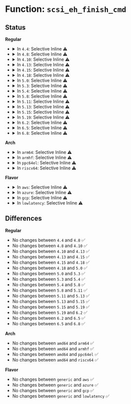 # Function: <code>scsi_eh_finish_cmd</code>

## Status
<b>Regular</b>
<ul>
<li>
<details>
<summary>In <code>4.4</code>: Selective Inline ⚠️</summary>

```c
void scsi_eh_finish_cmd(struct scsi_cmnd *scmd, struct list_head *done_q);
```

**Collision:** Unique Global

**Inline:** Selective

**Transformation:** False

**Instances:**

```
In drivers/scsi/scsi_error.c (ffffffff815a95b0)
Location: drivers/scsi/scsi_error.c:1128
Inline: True
Inline callers:
  - drivers/scsi/scsi_error.c:scsi_eh_test_devices
  - drivers/scsi/scsi_error.c:scsi_eh_get_sense
  - drivers/scsi/scsi_error.c:scsi_error_handler
Direct callers:
  - drivers/ata/libata-eh.c:ata_scsi_cmd_error_handler
  - drivers/ata/libata-eh.c:__ata_eh_qc_complete
```
**Symbols:**

```
ffffffff815a95b0-ffffffff815a95f8: scsi_eh_finish_cmd (STB_GLOBAL)
```
</details>
</li>
<li>
<details>
<summary>In <code>4.8</code>: Selective Inline ⚠️</summary>

```c
void scsi_eh_finish_cmd(struct scsi_cmnd *scmd, struct list_head *done_q);
```

**Collision:** Unique Global

**Inline:** Selective

**Transformation:** False

**Instances:**

```
In drivers/scsi/scsi_error.c (ffffffff81604d05)
Location: drivers/scsi/scsi_error.c:1129
Inline: True
Inline callers:
  - drivers/scsi/scsi_error.c:scsi_error_handler
  - drivers/scsi/scsi_error.c:scsi_eh_test_devices
  - drivers/scsi/scsi_error.c:scsi_eh_get_sense
Direct callers:
  - drivers/ata/libata-eh.c:__ata_eh_qc_complete
  - drivers/ata/libata-eh.c:ata_scsi_cmd_error_handler
```
**Symbols:**

```
ffffffff81601500-ffffffff8160153b: scsi_eh_finish_cmd (STB_GLOBAL)
```
</details>
</li>
<li>
<details>
<summary>In <code>4.10</code>: Selective Inline ⚠️</summary>

```c
void scsi_eh_finish_cmd(struct scsi_cmnd *scmd, struct list_head *done_q);
```

**Collision:** Unique Global

**Inline:** Selective

**Transformation:** False

**Instances:**

```
In drivers/scsi/scsi_error.c (ffffffff816343e7)
Location: drivers/scsi/scsi_error.c:1129
Inline: True
Inline callers:
  - drivers/scsi/scsi_error.c:scsi_error_handler
  - drivers/scsi/scsi_error.c:scsi_eh_test_devices
  - drivers/scsi/scsi_error.c:scsi_eh_get_sense
Direct callers:
  - drivers/ata/libata-eh.c:__ata_eh_qc_complete
  - drivers/ata/libata-eh.c:ata_scsi_cmd_error_handler
```
**Symbols:**

```
ffffffff81630bf0-ffffffff81630c2b: scsi_eh_finish_cmd (STB_GLOBAL)
```
</details>
</li>
<li>
<details>
<summary>In <code>4.13</code>: Selective Inline ⚠️</summary>

```c
void scsi_eh_finish_cmd(struct scsi_cmnd *scmd, struct list_head *done_q);
```

**Collision:** Unique Global

**Inline:** Selective

**Transformation:** False

**Instances:**

```
In drivers/scsi/scsi_error.c (ffffffff81646d3c)
Location: drivers/scsi/scsi_error.c:1116
Inline: True
Inline callers:
  - drivers/scsi/scsi_error.c:scsi_eh_test_devices
  - drivers/scsi/scsi_error.c:scsi_eh_get_sense
Direct callers:
  - drivers/ata/libata-eh.c:__ata_eh_qc_complete
  - drivers/ata/libata-eh.c:ata_scsi_cmd_error_handler
```
**Symbols:**

```
ffffffff816459e0-ffffffff81645a11: scsi_eh_finish_cmd (STB_GLOBAL)
```
</details>
</li>
<li>
<details>
<summary>In <code>4.15</code>: Selective Inline ⚠️</summary>

```c
void scsi_eh_finish_cmd(struct scsi_cmnd *scmd, struct list_head *done_q);
```

**Collision:** Unique Global

**Inline:** Selective

**Transformation:** False

**Instances:**

```
In drivers/scsi/scsi_error.c (ffffffff816afd9c)
Location: drivers/scsi/scsi_error.c:1142
Inline: True
Inline callers:
  - drivers/scsi/scsi_error.c:scsi_eh_test_devices
  - drivers/scsi/scsi_error.c:scsi_eh_get_sense
Direct callers:
  - drivers/ata/libata-eh.c:__ata_eh_qc_complete
  - drivers/ata/libata-eh.c:ata_scsi_cmd_error_handler
```
**Symbols:**

```
ffffffff816ae9b0-ffffffff816ae9e1: scsi_eh_finish_cmd (STB_GLOBAL)
```
</details>
</li>
<li>
<details>
<summary>In <code>4.18</code>: Selective Inline ⚠️</summary>

```c
void scsi_eh_finish_cmd(struct scsi_cmnd *scmd, struct list_head *done_q);
```

**Collision:** Unique Global

**Inline:** Selective

**Transformation:** False

**Instances:**

```
In drivers/scsi/scsi_error.c (ffffffff816ec15d)
Location: drivers/scsi/scsi_error.c:1170
Inline: True
Inline callers:
  - drivers/scsi/scsi_error.c:scsi_eh_test_devices
  - drivers/scsi/scsi_error.c:scsi_eh_get_sense
Direct callers:
  - drivers/ata/libata-eh.c:__ata_eh_qc_complete
  - drivers/ata/libata-eh.c:ata_scsi_cmd_error_handler
```
**Symbols:**

```
ffffffff816ead60-ffffffff816ead91: scsi_eh_finish_cmd (STB_GLOBAL)
```
</details>
</li>
<li>
<details>
<summary>In <code>5.0</code>: Selective Inline ⚠️</summary>

```c
void scsi_eh_finish_cmd(struct scsi_cmnd *scmd, struct list_head *done_q);
```

**Collision:** Unique Global

**Inline:** Selective

**Transformation:** False

**Instances:**

```
In drivers/scsi/scsi_error.c (ffffffff8170fc9d)
Location: drivers/scsi/scsi_error.c:1167
Inline: True
Inline callers:
  - drivers/scsi/scsi_error.c:scsi_eh_test_devices
  - drivers/scsi/scsi_error.c:scsi_eh_get_sense
Direct callers:
  - drivers/ata/libata-eh.c:__ata_eh_qc_complete
  - drivers/ata/libata-eh.c:ata_scsi_cmd_error_handler
```
**Symbols:**

```
ffffffff8170e810-ffffffff8170e841: scsi_eh_finish_cmd (STB_GLOBAL)
```
</details>
</li>
<li>
<details>
<summary>In <code>5.3</code>: Selective Inline ⚠️</summary>

```c
void scsi_eh_finish_cmd(struct scsi_cmnd *scmd, struct list_head *done_q);
```

**Collision:** Unique Global

**Inline:** Selective

**Transformation:** False

**Instances:**

```
In drivers/scsi/scsi_error.c (ffffffff8174b4f4)
Location: drivers/scsi/scsi_error.c:1187
Inline: True
Inline callers:
  - drivers/scsi/scsi_error.c:scsi_eh_test_devices
  - drivers/scsi/scsi_error.c:scsi_eh_get_sense
Direct callers:
  - drivers/ata/libata-eh.c:__ata_eh_qc_complete
  - drivers/ata/libata-eh.c:ata_scsi_cmd_error_handler
```
**Symbols:**

```
ffffffff81749fb0-ffffffff81749fe1: scsi_eh_finish_cmd (STB_GLOBAL)
```
</details>
</li>
<li>
<details>
<summary>In <code>5.4</code>: Selective Inline ⚠️</summary>

```c
void scsi_eh_finish_cmd(struct scsi_cmnd *scmd, struct list_head *done_q);
```

**Collision:** Unique Global

**Inline:** Selective

**Transformation:** False

**Instances:**

```
In drivers/scsi/scsi_error.c (ffffffff8176f674)
Location: drivers/scsi/scsi_error.c:1190
Inline: True
Inline callers:
  - drivers/scsi/scsi_error.c:scsi_eh_test_devices
  - drivers/scsi/scsi_error.c:scsi_eh_get_sense
Direct callers:
  - drivers/ata/libata-eh.c:__ata_eh_qc_complete
  - drivers/ata/libata-eh.c:ata_scsi_cmd_error_handler
```
**Symbols:**

```
ffffffff8176e110-ffffffff8176e141: scsi_eh_finish_cmd (STB_GLOBAL)
```
</details>
</li>
<li>
<details>
<summary>In <code>5.8</code>: Selective Inline ⚠️</summary>

```c
void scsi_eh_finish_cmd(struct scsi_cmnd *scmd, struct list_head *done_q);
```

**Collision:** Unique Global

**Inline:** Selective

**Transformation:** False

**Instances:**

```
In drivers/scsi/scsi_error.c (ffffffff81832867)
Location: drivers/scsi/scsi_error.c:1190
Inline: True
Inline callers:
  - drivers/scsi/scsi_error.c:scsi_eh_host_reset
  - drivers/scsi/scsi_error.c:scsi_eh_bus_reset
  - drivers/scsi/scsi_error.c:scsi_eh_target_reset
  - drivers/scsi/scsi_error.c:scsi_eh_bus_device_reset
  - drivers/scsi/scsi_error.c:scsi_eh_stu
  - drivers/scsi/scsi_error.c:scsi_eh_test_devices
  - drivers/scsi/scsi_error.c:scsi_eh_get_sense
Direct callers:
  - drivers/ata/libata-eh.c:__ata_eh_qc_complete
  - drivers/ata/libata-eh.c:ata_scsi_cmd_error_handler
```
**Symbols:**

```
ffffffff818306d0-ffffffff81830701: scsi_eh_finish_cmd (STB_GLOBAL)
```
</details>
</li>
<li>
<details>
<summary>In <code>5.11</code>: Selective Inline ⚠️</summary>

```c
void scsi_eh_finish_cmd(struct scsi_cmnd *scmd, struct list_head *done_q);
```

**Collision:** Unique Global

**Inline:** Selective

**Transformation:** False

**Instances:**

```
In drivers/scsi/scsi_error.c (ffffffff81843477)
Location: drivers/scsi/scsi_error.c:1198
Inline: True
Inline callers:
  - drivers/scsi/scsi_error.c:scsi_eh_host_reset
  - drivers/scsi/scsi_error.c:scsi_eh_bus_reset
  - drivers/scsi/scsi_error.c:scsi_eh_target_reset
  - drivers/scsi/scsi_error.c:scsi_eh_bus_device_reset
  - drivers/scsi/scsi_error.c:scsi_eh_stu
  - drivers/scsi/scsi_error.c:scsi_eh_test_devices
  - drivers/scsi/scsi_error.c:scsi_eh_get_sense
Direct callers:
  - drivers/ata/libata-eh.c:__ata_eh_qc_complete
  - drivers/ata/libata-eh.c:ata_scsi_cmd_error_handler
```
**Symbols:**

```
ffffffff81841330-ffffffff81841361: scsi_eh_finish_cmd (STB_GLOBAL)
```
</details>
</li>
<li>
<details>
<summary>In <code>5.13</code>: Selective Inline ⚠️</summary>

```c
void scsi_eh_finish_cmd(struct scsi_cmnd *scmd, struct list_head *done_q);
```

**Collision:** Unique Global

**Inline:** Selective

**Transformation:** False

**Instances:**

```
In drivers/scsi/scsi_error.c (ffffffff81826540)
Location: drivers/scsi/scsi_error.c:1211
Inline: True
Inline callers:
  - drivers/scsi/scsi_error.c:scsi_eh_bus_reset
  - drivers/scsi/scsi_error.c:scsi_eh_target_reset
  - drivers/scsi/scsi_error.c:scsi_eh_bus_device_reset
  - drivers/scsi/scsi_error.c:scsi_eh_stu
  - drivers/scsi/scsi_error.c:scsi_eh_test_devices
  - drivers/scsi/scsi_error.c:scsi_eh_get_sense
Direct callers:
  - drivers/ata/libata-eh.c:__ata_eh_qc_complete
  - drivers/ata/libata-eh.c:ata_scsi_cmd_error_handler
```
**Symbols:**

```
ffffffff81824520-ffffffff81824551: scsi_eh_finish_cmd (STB_GLOBAL)
```
</details>
</li>
<li>
<details>
<summary>In <code>5.15</code>: Selective Inline ⚠️</summary>

```c
void scsi_eh_finish_cmd(struct scsi_cmnd *scmd, struct list_head *done_q);
```

**Collision:** Unique Global

**Inline:** Selective

**Transformation:** False

**Instances:**

```
In drivers/scsi/scsi_error.c (ffffffff818b1e60)
Location: drivers/scsi/scsi_error.c:1230
Inline: True
Inline callers:
  - drivers/scsi/scsi_error.c:scsi_eh_bus_reset
  - drivers/scsi/scsi_error.c:scsi_eh_target_reset
  - drivers/scsi/scsi_error.c:scsi_eh_bus_device_reset
  - drivers/scsi/scsi_error.c:scsi_eh_stu
  - drivers/scsi/scsi_error.c:scsi_eh_test_devices
  - drivers/scsi/scsi_error.c:scsi_eh_get_sense
Direct callers:
  - drivers/ata/libata-eh.c:__ata_eh_qc_complete
  - drivers/ata/libata-eh.c:ata_scsi_cmd_error_handler
```
**Symbols:**

```
ffffffff818afda0-ffffffff818afdd1: scsi_eh_finish_cmd (STB_GLOBAL)
```
</details>
</li>
<li>
<details>
<summary>In <code>5.19</code>: Selective Inline ⚠️</summary>

```c
void scsi_eh_finish_cmd(struct scsi_cmnd *scmd, struct list_head *done_q);
```

**Collision:** Unique Global

**Inline:** Selective

**Transformation:** False

**Instances:**

```
In drivers/scsi/scsi_error.c (ffffffff819fcee4)
Location: drivers/scsi/scsi_error.c:1235
Inline: True
Inline callers:
  - drivers/scsi/scsi_error.c:scsi_eh_bus_reset
  - drivers/scsi/scsi_error.c:scsi_eh_target_reset
  - drivers/scsi/scsi_error.c:scsi_eh_bus_device_reset
  - drivers/scsi/scsi_error.c:scsi_eh_stu
  - drivers/scsi/scsi_error.c:scsi_eh_test_devices
  - drivers/scsi/scsi_error.c:scsi_eh_get_sense
Direct callers:
  - drivers/ata/libata-eh.c:__ata_eh_qc_complete
  - drivers/ata/libata-eh.c:ata_scsi_cmd_error_handler
```
**Symbols:**

```
ffffffff819fac70-ffffffff819facaf: scsi_eh_finish_cmd (STB_GLOBAL)
```
</details>
</li>
<li>
<details>
<summary>In <code>6.2</code>: Selective Inline ⚠️</summary>

```c
void scsi_eh_finish_cmd(struct scsi_cmnd *scmd, struct list_head *done_q);
```

**Collision:** Unique Global

**Inline:** Selective

**Transformation:** False

**Instances:**

```
In drivers/scsi/scsi_error.c (ffffffff81b7b174)
Location: drivers/scsi/scsi_error.c:1242
Inline: True
Inline callers:
  - drivers/scsi/scsi_error.c:scsi_eh_bus_reset
  - drivers/scsi/scsi_error.c:scsi_eh_target_reset
  - drivers/scsi/scsi_error.c:scsi_eh_bus_device_reset
  - drivers/scsi/scsi_error.c:scsi_eh_stu
  - drivers/scsi/scsi_error.c:scsi_eh_test_devices
  - drivers/scsi/scsi_error.c:scsi_eh_get_sense
Direct callers:
  - drivers/ata/libata-eh.c:__ata_eh_qc_complete
  - drivers/ata/libata-eh.c:ata_scsi_cmd_error_handler
```
**Symbols:**

```
ffffffff81b78cb0-ffffffff81b78cef: scsi_eh_finish_cmd (STB_GLOBAL)
```
</details>
</li>
<li>
<details>
<summary>In <code>6.5</code>: Selective Inline ⚠️</summary>

```c
void scsi_eh_finish_cmd(struct scsi_cmnd *scmd, struct list_head *done_q);
```

**Collision:** Unique Global

**Inline:** Selective

**Transformation:** False

**Instances:**

```
In drivers/scsi/scsi_error.c (ffffffff81bcee84)
Location: drivers/scsi/scsi_error.c:1275
Inline: True
Inline callers:
  - drivers/scsi/scsi_error.c:scsi_eh_bus_reset
  - drivers/scsi/scsi_error.c:scsi_eh_target_reset
  - drivers/scsi/scsi_error.c:scsi_eh_bus_device_reset
  - drivers/scsi/scsi_error.c:scsi_eh_stu
  - drivers/scsi/scsi_error.c:scsi_eh_test_devices
  - drivers/scsi/scsi_error.c:scsi_eh_get_sense
Direct callers:
  - drivers/ata/libata-eh.c:__ata_eh_qc_complete
```
**Symbols:**

```
ffffffff81bcc940-ffffffff81bcc97f: scsi_eh_finish_cmd (STB_GLOBAL)
```
</details>
</li>
<li>
<details>
<summary>In <code>6.8</code>: Selective Inline ⚠️</summary>

```c
void scsi_eh_finish_cmd(struct scsi_cmnd *scmd, struct list_head *done_q);
```

**Collision:** Unique Global

**Inline:** Selective

**Transformation:** False

**Instances:**

```
In drivers/scsi/scsi_error.c (ffffffff81c23aa4)
Location: drivers/scsi/scsi_error.c:1278
Inline: True
Inline callers:
  - drivers/scsi/scsi_error.c:scsi_eh_bus_reset
  - drivers/scsi/scsi_error.c:scsi_eh_target_reset
  - drivers/scsi/scsi_error.c:scsi_eh_bus_device_reset
  - drivers/scsi/scsi_error.c:scsi_eh_stu
  - drivers/scsi/scsi_error.c:scsi_eh_test_devices
  - drivers/scsi/scsi_error.c:scsi_eh_get_sense
Direct callers:
  - drivers/ata/libata-eh.c:__ata_eh_qc_complete
  - drivers/ata/libata-eh.c:ata_scsi_cmd_error_handler
```
**Symbols:**

```
ffffffff81c21570-ffffffff81c215af: scsi_eh_finish_cmd (STB_GLOBAL)
```
</details>
</li>
</ul>
<b>Arch</b>
<ul>
<li>
<details>
<summary>In <code>arm64</code>: Selective Inline ⚠️</summary>

```c
void scsi_eh_finish_cmd(struct scsi_cmnd *scmd, struct list_head *done_q);
```

**Collision:** Unique Global

**Inline:** Selective

**Transformation:** False

**Instances:**

```
In drivers/scsi/scsi_error.c (ffff800010972938)
Location: drivers/scsi/scsi_error.c:1190
Inline: True
Inline callers:
  - drivers/scsi/scsi_error.c:scsi_eh_test_devices
  - drivers/scsi/scsi_error.c:scsi_eh_get_sense
Direct callers:
  - drivers/ata/libata-eh.c:__ata_eh_qc_complete
  - drivers/ata/libata-eh.c:ata_scsi_cmd_error_handler
```
**Symbols:**

```
ffff800010971060-ffff8000109710a8: scsi_eh_finish_cmd (STB_GLOBAL)
```
</details>
</li>
<li>
<details>
<summary>In <code>armhf</code>: Selective Inline ⚠️</summary>

```c
void scsi_eh_finish_cmd(struct scsi_cmnd *scmd, struct list_head *done_q);
```

**Collision:** Unique Global

**Inline:** Selective

**Transformation:** False

**Instances:**

```
In drivers/scsi/scsi_error.c (c0a4718c)
Location: drivers/scsi/scsi_error.c:1190
Inline: True
Inline callers:
  - drivers/scsi/scsi_error.c:scsi_eh_test_devices
  - drivers/scsi/scsi_error.c:scsi_eh_get_sense
Direct callers:
  - drivers/ata/libata-eh.c:__ata_eh_qc_complete
  - drivers/ata/libata-eh.c:ata_scsi_cmd_error_handler
```
**Symbols:**

```
c0a45c9c-c0a45cdc: scsi_eh_finish_cmd (STB_GLOBAL)
```
</details>
</li>
<li>
<details>
<summary>In <code>ppc64el</code>: Selective Inline ⚠️</summary>

```c
void scsi_eh_finish_cmd(struct scsi_cmnd *scmd, struct list_head *done_q);
```

**Collision:** Unique Global

**Inline:** Selective

**Transformation:** False

**Instances:**

```
In drivers/scsi/scsi_error.c (c000000000a2c01c)
Location: drivers/scsi/scsi_error.c:1190
Inline: True
Inline callers:
  - drivers/scsi/scsi_error.c:scsi_eh_test_devices
  - drivers/scsi/scsi_error.c:scsi_eh_get_sense
Direct callers:
  - drivers/ata/libata-eh.c:__ata_eh_qc_complete
  - drivers/ata/libata-eh.c:ata_scsi_cmd_error_handler
```
**Symbols:**

```
c000000000a2a4d0-c000000000a2a504: scsi_eh_finish_cmd (STB_GLOBAL)
```
</details>
</li>
<li>
<details>
<summary>In <code>riscv64</code>: Selective Inline ⚠️</summary>

```c
void scsi_eh_finish_cmd(struct scsi_cmnd *scmd, struct list_head *done_q);
```

**Collision:** Unique Global

**Inline:** Selective

**Transformation:** False

**Instances:**

```
In drivers/scsi/scsi_error.c (ffffffe0005db942)
Location: drivers/scsi/scsi_error.c:1190
Inline: True
Inline callers:
  - drivers/scsi/scsi_error.c:scsi_eh_test_devices
  - drivers/scsi/scsi_error.c:scsi_eh_get_sense
Direct callers:
  - drivers/ata/libata-eh.c:__ata_eh_qc_complete
  - drivers/ata/libata-eh.c:ata_scsi_cmd_error_handler
```
**Symbols:**

```
ffffffe0005da668-ffffffe0005da6aa: scsi_eh_finish_cmd (STB_GLOBAL)
```
</details>
</li>
</ul>
<b>Flavor</b>
<ul>
<li>
<details>
<summary>In <code>aws</code>: Selective Inline ⚠️</summary>

```c
void scsi_eh_finish_cmd(struct scsi_cmnd *scmd, struct list_head *done_q);
```

**Collision:** Unique Global

**Inline:** Selective

**Transformation:** False

**Instances:**

```
In drivers/scsi/scsi_error.c (ffffffff81723d64)
Location: drivers/scsi/scsi_error.c:1190
Inline: True
Inline callers:
  - drivers/scsi/scsi_error.c:scsi_eh_test_devices
  - drivers/scsi/scsi_error.c:scsi_eh_get_sense
Direct callers:
  - drivers/ata/libata-eh.c:__ata_eh_qc_complete
  - drivers/ata/libata-eh.c:ata_scsi_cmd_error_handler
```
**Symbols:**

```
ffffffff81722800-ffffffff81722831: scsi_eh_finish_cmd (STB_GLOBAL)
```
</details>
</li>
<li>
<details>
<summary>In <code>azure</code>: Selective Inline ⚠️</summary>

```c
void scsi_eh_finish_cmd(struct scsi_cmnd *scmd, struct list_head *done_q);
```

**Collision:** Unique Global

**Inline:** Selective

**Transformation:** False

**Instances:**

```
In drivers/scsi/scsi_error.c (ffffffff816fd194)
Location: drivers/scsi/scsi_error.c:1190
Inline: True
Inline callers:
  - drivers/scsi/scsi_error.c:scsi_eh_test_devices
  - drivers/scsi/scsi_error.c:scsi_eh_get_sense
Direct callers:
  - drivers/ata/libata-eh.c:__ata_eh_qc_complete
  - drivers/ata/libata-eh.c:ata_scsi_cmd_error_handler
```
**Symbols:**

```
ffffffff816fbc30-ffffffff816fbc61: scsi_eh_finish_cmd (STB_GLOBAL)
```
</details>
</li>
<li>
<details>
<summary>In <code>gcp</code>: Selective Inline ⚠️</summary>

```c
void scsi_eh_finish_cmd(struct scsi_cmnd *scmd, struct list_head *done_q);
```

**Collision:** Unique Global

**Inline:** Selective

**Transformation:** False

**Instances:**

```
In drivers/scsi/scsi_error.c (ffffffff81762b34)
Location: drivers/scsi/scsi_error.c:1190
Inline: True
Inline callers:
  - drivers/scsi/scsi_error.c:scsi_eh_test_devices
  - drivers/scsi/scsi_error.c:scsi_eh_get_sense
Direct callers:
  - drivers/ata/libata-eh.c:__ata_eh_qc_complete
  - drivers/ata/libata-eh.c:ata_scsi_cmd_error_handler
```
**Symbols:**

```
ffffffff817615d0-ffffffff81761601: scsi_eh_finish_cmd (STB_GLOBAL)
```
</details>
</li>
<li>
<details>
<summary>In <code>lowlatency</code>: Selective Inline ⚠️</summary>

```c
void scsi_eh_finish_cmd(struct scsi_cmnd *scmd, struct list_head *done_q);
```

**Collision:** Unique Global

**Inline:** Selective

**Transformation:** False

**Instances:**

```
In drivers/scsi/scsi_error.c (ffffffff8177e194)
Location: drivers/scsi/scsi_error.c:1190
Inline: True
Inline callers:
  - drivers/scsi/scsi_error.c:scsi_eh_test_devices
  - drivers/scsi/scsi_error.c:scsi_eh_get_sense
Direct callers:
  - drivers/ata/libata-eh.c:__ata_eh_qc_complete
  - drivers/ata/libata-eh.c:ata_scsi_cmd_error_handler
```
**Symbols:**

```
ffffffff8177cc30-ffffffff8177cc61: scsi_eh_finish_cmd (STB_GLOBAL)
```
</details>
</li>
</ul>

## Differences
<b>Regular</b>
<ul>
<li>
No changes between <code>4.4</code> and <code>4.8</code> ✅
</li>
<li>
No changes between <code>4.8</code> and <code>4.10</code> ✅
</li>
<li>
No changes between <code>4.10</code> and <code>4.13</code> ✅
</li>
<li>
No changes between <code>4.13</code> and <code>4.15</code> ✅
</li>
<li>
No changes between <code>4.15</code> and <code>4.18</code> ✅
</li>
<li>
No changes between <code>4.18</code> and <code>5.0</code> ✅
</li>
<li>
No changes between <code>5.0</code> and <code>5.3</code> ✅
</li>
<li>
No changes between <code>5.3</code> and <code>5.4</code> ✅
</li>
<li>
No changes between <code>5.4</code> and <code>5.8</code> ✅
</li>
<li>
No changes between <code>5.8</code> and <code>5.11</code> ✅
</li>
<li>
No changes between <code>5.11</code> and <code>5.13</code> ✅
</li>
<li>
No changes between <code>5.13</code> and <code>5.15</code> ✅
</li>
<li>
No changes between <code>5.15</code> and <code>5.19</code> ✅
</li>
<li>
No changes between <code>5.19</code> and <code>6.2</code> ✅
</li>
<li>
No changes between <code>6.2</code> and <code>6.5</code> ✅
</li>
<li>
No changes between <code>6.5</code> and <code>6.8</code> ✅
</li>
</ul>
<b>Arch</b>
<ul>
<li>
No changes between <code>amd64</code> and <code>arm64</code> ✅
</li>
<li>
No changes between <code>amd64</code> and <code>armhf</code> ✅
</li>
<li>
No changes between <code>amd64</code> and <code>ppc64el</code> ✅
</li>
<li>
No changes between <code>amd64</code> and <code>riscv64</code> ✅
</li>
</ul>
<b>Flavor</b>
<ul>
<li>
No changes between <code>generic</code> and <code>aws</code> ✅
</li>
<li>
No changes between <code>generic</code> and <code>azure</code> ✅
</li>
<li>
No changes between <code>generic</code> and <code>gcp</code> ✅
</li>
<li>
No changes between <code>generic</code> and <code>lowlatency</code> ✅
</li>
</ul>
